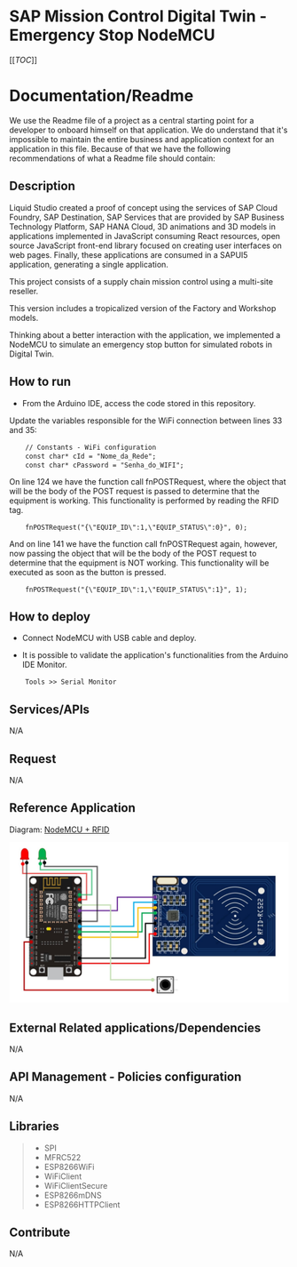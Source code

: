 # SAP Mission Control Digital Twin - Emergency Stop NodeMCU

[[_TOC_]]

# Documentation/Readme

We use the Readme file of a project as a central starting point for a developer to onboard himself on that application. We do understand that it's impossible to maintain the entire business and application context for an application in this file. Because of that we have the following recommendations of what a Readme file should contain:

## Description

Liquid Studio created a proof of concept using the services of SAP Cloud Foundry, SAP Destination, SAP Services that are provided by SAP Business Technology Platform, SAP HANA Cloud, 3D animations and 3D models in applications implemented in JavaScript consuming React resources, open source JavaScript front-end library focused on creating user interfaces on web pages. Finally, these applications are consumed in a SAPUI5 application, generating a single application.

This project consists of a supply chain mission control using a multi-site reseller.

This version includes a tropicalized version of the Factory and Workshop models.

Thinking about a better interaction with the application, we implemented a NodeMCU to simulate an emergency stop button for simulated robots in Digital Twin.

## How to run

-   From the Arduino IDE, access the code stored in this repository.

Update the variables responsible for the WiFi connection between lines 33 and 35:
```
    // Constants - WiFi configuration
    const char* cId = "Nome_da_Rede";
    const char* cPassword = "Senha_do_WIFI";
```

On line 124 we have the function call fnPOSTRequest, where the object that will be the body of the POST request is passed to determine that the equipment is working. This functionality is performed by reading the RFID tag.
```
    fnPOSTRequest("{\"EQUIP_ID\":1,\"EQUIP_STATUS\":0}", 0);
```

And on line 141 we have the function call fnPOSTRequest again, however, now passing the object that will be the body of the POST request to determine that the equipment is NOT working. This functionality will be executed as soon as the button is pressed.
```
    fnPOSTRequest("{\"EQUIP_ID\":1,\"EQUIP_STATUS\":1}", 1);
```

## How to deploy

-   Connect NodeMCU with USB cable and deploy.

-   It is possible to validate the application's functionalities from the Arduino IDE Monitor.
```
    Tools >> Serial Monitor
```

## Services/APIs

N/A

## Request

N/A

## Reference Application

Diagram:
[NodeMCU + RFID](https://dev.azure.com/LiquidStudiosBrazil/SAP/_git/ls_mssionCtrl_cpp_emergencyStopNodeMCU?path=/NodeMCU_Parada_de_Emerg%C3%AAncia.jpg)

![Screenshot](NodeMCU_Parada_de_Emergencia.jpg)

## External Related applications/Dependencies

N/A

## API Management - Policies configuration

N/A

## Libraries
>*  SPI
>*  MFRC522
>*  ESP8266WiFi
>*  WiFiClient
>*  WiFiClientSecure
>*  ESP8266mDNS
>*  ESP8266HTTPClient

## Contribute
N/A